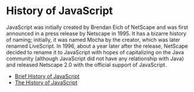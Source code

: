 # History of JavaScript

JavaScript was initially created by Brendan Eich of NetScape and was first announced in a press release by Netscape in 1995. It has a bizarre history of naming; initially, it was named Mocha by the creator, which was later renamed LiveScript. In 1996, about a year later after the release, NetScape decided to rename it to JavaScript with hopes of capitalizing on the Java community (although JavaScript did not have any relationship with Java) and released Netscape 2.0 with the official support of JavaScript.

- [Brief History of JavaScript](https://roadmap.sh/guides/history-of-javascript)
- [The History of JavaScript](https://dev.to/iarchitsharma/the-history-of-javascript-5e98)